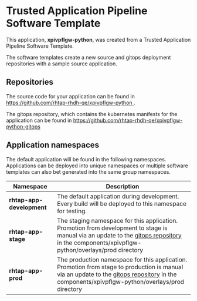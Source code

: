 # Trusted Application Pipeline Software Template

This application, **xpivpflgw-python**, was created from a Trusted Application Pipeline Software Template.

The software templates create a new source and gitops deployment repositories with a sample source application. 

## Repositories

The source code for your application can be found in [https://github.com/rhtap-rhdh-qe/xpivpflgw-python ](https://github.com/rhtap-rhdh-qe/xpivpflgw-python ).
 
The gitops repository, which contains the kubernetes manifests for the application can be found in 
[https://github.com/rhtap-rhdh-qe/xpivpflgw-python-gitops ](https://github.com/rhtap-rhdh-qe/xpivpflgw-python-gitops ) 

## Application namespaces 

The default application will be found in the following namespaces. Applications can be deployed into unique namespaces or multiple software templates can also bet generated into the same group namespaces.  

|  Namespace   |  Description   |  
| -------- | -------- |   
| **rhtap-app-development** | The default application during development. Every build will be deployed to this namespace for testing. | 
| **rhtap-app-stage** | The staging namespace for this application. Promotion from development to stage is manual via an update to the [gitops repository](https://github.com/rhtap-rhdh-qe/xpivpflgw-python-gitops ) in the components/xpivpflgw-python/overlays/prod directory |  
| **rhtap-app-prod** | The production namespace for this application. Promotion from stage to production is manual via an update to the [gitops repository](https://github.com/rhtap-rhdh-qe/xpivpflgw-python-gitops ) in the components/xpivpflgw-python/overlays/prod directory | 